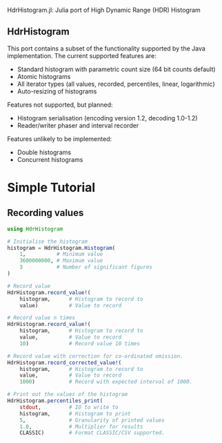 HdrHistogram.jl: Julia port of High Dynamic Range (HDR) Histogram

HdrHistogram
----------------------------------------------

This port contains a subset of the functionality supported by the Java
implementation.  The current supported features are:

* Standard histogram with parametric count size (64 bit counts default)
* Atomic histograms
* All iterator types (all values, recorded, percentiles, linear, logarithmic)
* Auto-resizing of histograms

Features not supported, but planned:

* Histogram serialisation (encoding version 1.2, decoding 1.0-1.2)
* Reader/writer phaser and interval recorder

Features unlikely to be implemented:

* Double histograms
* Concurrent histograms

# Simple Tutorial

## Recording values

```Julia
using HdrHistogram

# Initialise the histogram
histogram = HdrHistogram.Histogram(
    1,          # Minimum value
    3600000000, # Maximum value
    3           # Number of significant figures
)

# Record value
HdrHistogram.record_value!(
    histogram,      # Histogram to record to
    value)          # Value to record

# Record value n times
HdrHistogram.record_value!(
    histogram,      # Histogram to record to
    value,          # Value to record
    10)             # Record value 10 times

# Record value with correction for co-ordinated omission.
HdrHistogram.record_corrected_value!(
    histogram,      # Histogram to record to
    value,          # Value to record
    1000)           # Record with expected interval of 1000.

# Print out the values of the histogram
HdrHistogram.percentiles_print(
    stdout,         # IO to write to
    histogram,      # Histogram to print
    5,              # Granularity of printed values
    1.0,            # Multiplier for results
    CLASSIC)        # Format CLASSIC/CSV supported.
```